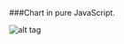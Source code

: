 ###Chart in pure JavaScript.

![alt tag](https://dl.dropboxusercontent.com/u/65161927/github/pure-js-chart/img1.jpg)    
